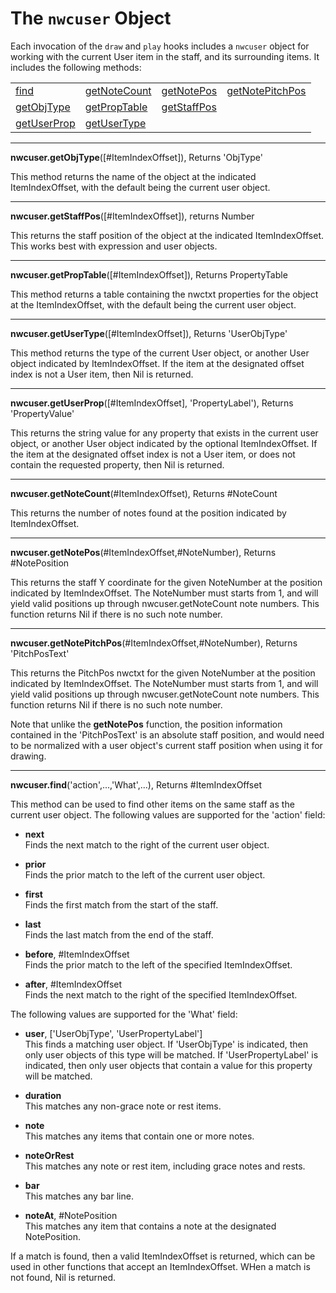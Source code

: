 # The `nwcuser` Object

Each invocation of the `draw` and `play` hooks includes a `nwcuser` object for working with the current User item in the staff, and its surrounding items. It includes the following methods:

<table>
<tr>
<td><a href="#find">find</a></td>
<td><a href="#getNoteCount">getNoteCount</a></td>
<td><a href="#getNotePos">getNotePos</a></td>
<td><a href="#getNotePitchPos">getNotePitchPos</a></td>
</tr><tr>
<td><a href="#getObjType">getObjType</a></td>
<td><a href="#getPropTable">getPropTable</a></td>
<td><a href="#getStaffPos">getStaffPos</a></td>
</tr><tr>
<td><a href="#getUserProp">getUserProp</a></td>
<td><a href="#getUserType">getUserType</a></td>
</tr>
</table>


---------------------------------
<a name="getObjType"></a>
**nwcuser.getObjType**([#ItemIndexOffset]), Returns 'ObjType'

This method returns the name of the object at the indicated ItemIndexOffset, with the default being the current user object.


------------------
<a name="getStaffPos"></a>
**nwcuser.getStaffPos**([#ItemIndexOffset]), returns Number

This returns the staff position of the object at the indicated ItemIndexOffset. This works best with expression and user objects.


---------------------------------
<a name="getPropTable"></a>
**nwcuser.getPropTable**([#ItemIndexOffset]), Returns PropertyTable

This method returns a table containing the nwctxt properties for the object at the ItemIndexOffset, with the default being the current user object.

---------------------------------
<a name="getUserType"></a>
**nwcuser.getUserType**([#ItemIndexOffset]), Returns 'UserObjType'

This method returns the type of the current User object, or another User object indicated by ItemIndexOffset. If the item at the designated offset index is not a User item, then Nil is returned.


---------------------------------
<a name="getUserProp"></a>
**nwcuser.getUserProp**([#ItemIndexOffset], 'PropertyLabel'), Returns 'PropertyValue'

This returns the string value for any property that exists in the current user object, or another User object indicated by the optional ItemIndexOffset. If the item at the designated offset index is not a User item, or does not contain the requested property, then Nil is returned.


---------------------------------
<a name="getNoteCount"></a>
**nwcuser.getNoteCount**(#ItemIndexOffset), Returns #NoteCount

This returns the number of notes found at the position indicated by ItemIndexOffset.


---------------------------------
<a name="getNotePos"></a>
**nwcuser.getNotePos**(#ItemIndexOffset,#NoteNumber), Returns #NotePosition

This returns the staff Y coordinate for the given NoteNumber at the position indicated by ItemIndexOffset. The NoteNumber must starts from 1, and will yield valid positions up through nwcuser.getNoteCount note numbers. This function returns Nil if there is no such note number.


---------------------------------
<a name="getNotePitchPos"></a>
**nwcuser.getNotePitchPos**(#ItemIndexOffset,#NoteNumber), Returns 'PitchPosText'

This returns the PitchPos nwctxt for the given NoteNumber at the position indicated by ItemIndexOffset. The NoteNumber must starts from 1, and will yield valid positions up through nwcuser.getNoteCount note numbers. This function returns Nil if there is no such note number.

Note that unlike the **getNotePos** function, the position information contained in the 'PitchPosText' is an absolute staff position, and would need to be normalized with a user object's current staff position when using it for drawing.


---------------------------------
<a name="find"></a>
**nwcuser.find**('action',...,'What',...), Returns #ItemIndexOffset

This method can be used to find other items on the same staff as the current user object. The following values are supported for the 'action' field:

 - **next**
   <br>Finds the next match to the right of the current user object.
   
 - **prior**
   <br>Finds the prior match to the left of the current user object.
   
 - **first**
   <br>Finds the first match from the start of the staff.
   
 - **last**
   <br>Finds the last match from the end of the staff.
   
 - **before**, #ItemIndexOffset
   <br>Finds the prior match to the left of the specified ItemIndexOffset.

 - **after**, #ItemIndexOffset
   <br>Finds the next match to the right of the specified ItemIndexOffset.

The following values are supported for the 'What' field:

 - **user**, ['UserObjType', 'UserPropertyLabel']
   <br>This finds a matching user object. If 'UserObjType' is indicated, then only user objects of this type will be matched. If 'UserPropertyLabel' is indicated, then only user objects that contain a value for this property will be matched.
   
 - **duration**
   <br>This matches any non-grace note or rest items.
   
 - **note**
   <br>This matches any items that contain one or more notes.
   
 - **noteOrRest**
   <br>This matches any note or rest item, including grace notes and rests.
   
 - **bar**
   <br>This matches any bar line.
   
 - **noteAt**, #NotePosition
   <br>This matches any item that contains a note at the designated NotePosition.

If a match is found, then a valid ItemIndexOffset is returned, which can be used in other functions that accept an ItemIndexOffset. WHen a match is not found, Nil is returned.

